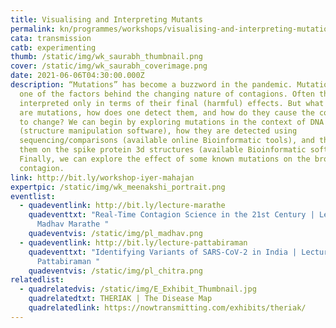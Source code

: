 ```yaml
---
title: Visualising and Interpreting Mutants
permalink: kn/programmes/workshops/visualising-and-interpreting-mutation/
cata: transmission
catb: experimenting
thumb: /static/img/wk_saurabh_thumbnail.png
cover: /static/img/wk_saurabh_coverimage.png
date: 2021-06-06T04:30:00.000Z
description: “Mutations” has become a buzzword in the pandemic. Mutations are
  one of the factors behind the changing nature of contagions. Often they are
  interpreted only in terms of their final (harmful) effects. But what exactly
  are mutations, how does one detect them, and how do they cause the contagion
  to change? We can begin by exploring mutations in the context of DNA structure
  (structure manipulation software), how they are detected using
  sequencing/comparisons (available online Bioinformatic tools), and then map
  them on the spike protein 3d structures (available Bioinformatic software).
  Finally, we can explore the effect of some known mutations on the broader
  contagion.
link: http://bit.ly/workshop-iyer-mahajan
expertpic: /static/img/wk_meenakshi_portrait.png
eventlist:
  - quadeventlink: http://bit.ly/lecture-marathe
    quadeventtxt: "Real-Time Contagion Science in the 21st Century | Lecture by
      Madhav Marathe "
    quadeventvis: /static/img/pl_madhav.png
  - quadeventlink: http://bit.ly/lecture-pattabiraman
    quadeventtxt: "Identifying Variants of SARS-CoV-2 in India | Lecture by Chitra
      Pattabiraman "
    quadeventvis: /static/img/pl_chitra.png
relatedlist:
  - quadrelatedvis: /static/img/E_Exhibit_Thumbnail.jpg
    quadrelatedtxt: THERIAK | The Disease Map
    quadrelatedlink: https://nowtransmitting.com/exhibits/theriak/
---
```

